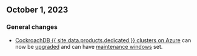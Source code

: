 ## October 1, 2023

<h3 id="2023-10-01-general-changes"> General changes </h3>

- [CockroachDB {{ site.data.products.dedicated }} clusters on Azure](https://cockroachlabs.com/docs/cockroachcloud/cockroachdb-dedicated-on-azure) can now be [upgraded](https://cockroachlabs.com/docs/cockroachcloud/upgrade-policy) and can have [maintenance windows](https://cockroachlabs.com/docs/cockroachcloud/cluster-management#set-a-maintenance-window) set.